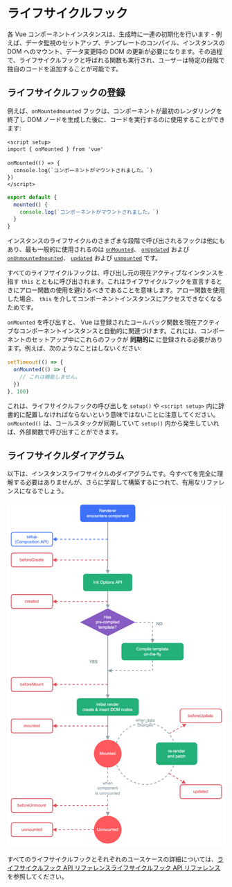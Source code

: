 # ライフサイクルフック

各 Vue コンポーネントインスタンスは、生成時に一連の初期化を行います - 例えば、データ監視のセットアップ、テンプレートのコンパイル、インスタンスの DOM へのマウント、データ変更時の DOM の更新が必要になります。その過程で、ライフサイクルフックと呼ばれる関数も実行され、ユーザーは特定の段階で独自のコードを追加することが可能です。

## ライフサイクルフックの登録

例えば、<span class="composition-api">`onMounted`</span><span class="options-api">`mounted`</span> フックは、コンポーネントが最初のレンダリングを終了し DOM ノードを生成した後に、コードを実行するのに使用することができます:

<div class="composition-api">

```vue
<script setup>
import { onMounted } from 'vue'

onMounted(() => {
  console.log(`コンポーネントがマウントされました。`)
})
</script>
```

</div>
<div class="options-api">

```js
export default {
  mounted() {
    console.log(`コンポーネントがマウントされました。`)
  }
}
```

</div>

インスタンスのライフサイクルのさまざまな段階で呼び出されるフックは他にもあり、最も一般的に使用されるのは <span class="composition-api">[`onMounted`](/api/composition-api-lifecycle.html#onmounted)、 [`onUpdated`](/api/composition-api-lifecycle.html#onupdated) および [`onUnmounted`](/api/composition-api-lifecycle.html#onunmounted)</span><span class="options-api">[`mounted`](/api/options-lifecycle.html#mounted)、 [`updated`](/api/options-lifecycle.html#updated) および [`unmounted`](/api/options-lifecycle.html#unmounted)</span> です。

<div class="options-api">

すべてのライフサイクルフックは、呼び出し元の現在アクティブなインタンスを指す `this` とともに呼び出されます。これはライフサイクルフックを宣言するときにアロー関数の使用を避けるべきであることを意味します。アロー関数を使用した場合、 `this` を介してコンポーネントインスタンスにアクセスできなくなるためです。

</div>

<div class="composition-api">

`onMounted` を呼び出すと、 Vue は登録されたコールバック関数を現在アクティブなコンポーネントインスタンスと自動的に関連づけます。これには、コンポーネントのセットアップ中にこれらのフックが **同期的に** に登録される必要があります。例えば、次のようなことはしないください:

```js
setTimeout(() => {
  onMounted(() => {
    // これは機能しません。
  })
}, 100)
```

これは、ライフサイクルフックの呼び出しを `setup()` や `<script setup>` 内に辞書的に配置しなければならないという意味ではないことに注意してください。`onMounted()` は、コールスタックが同期していて `setup()` 内から発生していれば、外部関数で呼び出すことができます。

</div>

## ライフサイクルダイアグラム

以下は、インスタンスライフサイクルのダイアグラムです。今すべてを完全に理解する必要はありませんが、さらに学習して構築するにつれて、有用なリファレンスになるでしょう。

![Component lifecycle diagram](./images/lifecycle.png)

<!-- https://www.figma.com/file/Xw3UeNMOralY6NV7gSjWdS/Vue-Lifecycle -->

すべてのライフサイクルフックとそれぞれのユースケースの詳細については、<span class="composition-api">[ライフサイクルフック API リファレンス](/api/composition-api-lifecycle.html)</span><span class="options-api">[ライフサイクルフック API リファレンス](/api/options-lifecycle.html)</span> を参照してください。
